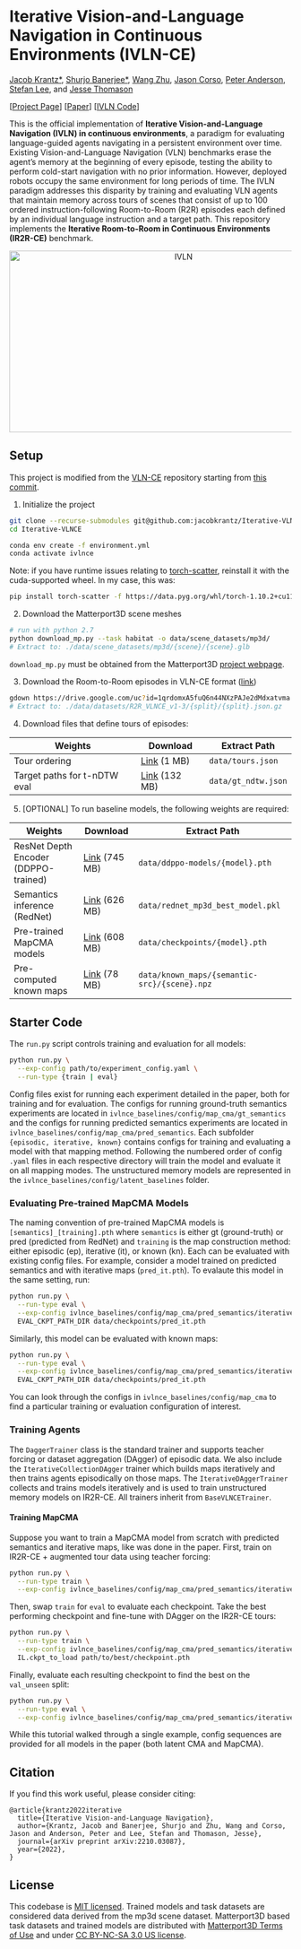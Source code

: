# Iterative Vision-and-Language Navigation in Continuous Environments (IVLN-CE)

[Jacob Krantz*](https://jacobkrantz.github.io), [Shurjo Banerjee*](https://shurjobanerjee.github.io), [Wang Zhu](https://billzhu.me), [Jason Corso](https://web.eecs.umich.edu/~jjcorso), [Peter Anderson](https://panderson.me), [Stefan Lee](http://web.engr.oregonstate.edu/~leestef), and [Jesse Thomason](https://jessethomason.com)

[[Project Page](https://jacobkrantz.github.io/ivln)] [[Paper](http://arxiv.org/abs/2210.03087)] [[IVLN Code](https://github.com/Bill1235813/IVLN)]

This is the official implementation of **Iterative Vision-and-Language Navigation (IVLN) in continuous environments**, a paradigm for evaluating language-guided agents navigating in a persistent environment over time. Existing Vision-and-Language Navigation (VLN) benchmarks erase the agent’s memory at the beginning of every episode, testing the ability to perform cold-start navigation with no prior information. However, deployed robots occupy the same environment for long periods of time. The IVLN paradigm addresses this disparity by training and evaluating VLN agents that maintain memory across tours of scenes that consist of up to 100 ordered instruction-following Room-to-Room (R2R) episodes each defined by an individual language instruction and a target path. This repository implements the **Iterative Room-to-Room in Continuous Environments (IR2R-CE)** benchmark.

<p align="center">
  <img width="606" height="324" src="./data/res/ivln.png" alt="IVLN">
</p>

## Setup

This project is modified from the [VLN-CE](https://github.com/jacobkrantz/VLN-CE) repository starting from [this commit](https://github.com/jacobkrantz/VLN-CE/tree/4ef91c0501862026e91a6d7177e515cb043575a4).

1. Initialize the project

```bash
git clone --recurse-submodules git@github.com:jacobkrantz/Iterative-VLNCE.git
cd Iterative-VLNCE

conda env create -f environment.yml
conda activate ivlnce
```

Note: if you have runtime issues relating to [torch-scatter](https://github.com/rusty1s/pytorch_scatter), reinstall it with the cuda-supported wheel. In my case, this was:

```bash
pip install torch-scatter -f https://data.pyg.org/whl/torch-1.10.2+cu113.html
```

2. Download the Matterport3D scene meshes

```bash
# run with python 2.7
python download_mp.py --task habitat -o data/scene_datasets/mp3d/
# Extract to: ./data/scene_datasets/mp3d/{scene}/{scene}.glb
```

`download_mp.py` must be obtained from the Matterport3D [project webpage](https://niessner.github.io/Matterport/).

3. Download the Room-to-Room episodes in VLN-CE format ([link](https://drive.google.com/file/d/1qrdomxA5fuQ6n44NXzPAJe2dMdxatvma/view))

```bash
gdown https://drive.google.com/uc?id=1qrdomxA5fuQ6n44NXzPAJe2dMdxatvma
# Extract to: ./data/datasets/R2R_VLNCE_v1-3/{split}/{split}.json.gz
```

4. Download files that define tours of episodes:

| Weights | Download | Extract Path |
|-|-|-|
| Tour ordering | [Link](https://drive.google.com/file/d/1pgXA_7vfwe_7uxtwjm9b-PFYDqeK9fzL/view?usp=sharing) (1 MB) | `data/tours.json` |
| Target paths for t-nDTW eval | [Link](https://drive.google.com/file/d/15Tm3Y29crWHAS5URyeaVlOGIlgayJbng/view?usp=sharing) (132 MB) | `data/gt_ndtw.json` |

5. [OPTIONAL] To run baseline models, the following weights are required:

| Weights | Download | Extract Path |
|-|-|-|
|ResNet Depth Encoder (DDPPO-trained) | [Link](https://github.com/facebookresearch/habitat-lab/tree/main/habitat_baselines/rl/ddppo) (745 MB) | `data/ddppo-models/{model}.pth` |
| Semantics inference (RedNet) | [Link](https://drive.google.com/file/d/1ELPDNFlI1m1csj9SpJNS-vTpyFd1LAci/view?usp=sharing) (626 MB) | `data/rednet_mp3d_best_model.pkl` |
| Pre-trained MapCMA models | [Link](https://drive.google.com/drive/folders/1JDBpgWrzhFJ_k6PEQ3Ktf3ndfwVa91SD?usp=sharing) (608 MB) | `data/checkpoints/{model}.pth` |
| Pre-computed known maps |[Link](https://drive.google.com/file/d/1S737jcZKr7IO0tWPRt4n98jM04V50wtB/view?usp=sharing) (78 MB)| `data/known_maps/{semantic-src}/{scene}.npz`|

## Starter Code

The `run.py` script controls training and evaluation for all models:

```bash
python run.py \
  --exp-config path/to/experiment_config.yaml \
  --run-type {train | eval}
```

Config files exist for running each experiment detailed in the paper, both for training and for evaluation. The configs for running ground-truth semantics experiments are located in `ivlnce_baselines/config/map_cma/gt_semantics` and the configs for running predicted semantics experiments are located in `ivlnce_baselines/config/map_cma/pred_semantics`. Each subfolder `{episodic, iterative, known}` contains configs for training and evaluating a model with that mapping method. Following the numbered order of config `.yaml` files in each respective directory will train the model and evaluate it on all mapping modes. The unstructured memory models are represented in the `ivlnce_baselines/config/latent_baselines` folder.

### Evaluating Pre-trained MapCMA Models

The naming convention of pre-trained MapCMA models is `[semantics]_[training].pth` where `semantics` is either gt (ground-truth) or pred (predicted from RedNet) and `training` is the map construction method: either episodic (ep), iterative (it), or known (kn). Each can be evaluated with existing config files. For example, consider a model trained on predicted semantics and with iterative maps (`pred_it.pth`). To evalaute this model in the same setting, run:

```bash
python run.py \
  --run-type eval \
  --exp-config ivlnce_baselines/config/map_cma/pred_semantics/iterative_maps/2_eval_iterative.yaml \
  EVAL_CKPT_PATH_DIR data/checkpoints/pred_it.pth
```

Similarly, this model can be evaluated with known maps:

```bash
python run.py \
  --run-type eval \
  --exp-config ivlnce_baselines/config/map_cma/pred_semantics/iterative_maps/2_eval_iterative.yaml \
  EVAL_CKPT_PATH_DIR data/checkpoints/pred_it.pth
```

You can look through the configs in `ivlnce_baselines/config/map_cma` to find a particular training or evaluation configuration of interest.

### Training Agents
The `DaggerTrainer` class is the standard trainer and supports teacher forcing or dataset aggregation (DAgger) of episodic data. We also include the `IterativeCollectionDAgger` trainer which builds maps iteratively and then trains agents episodically on those maps. The `IterativeDAggerTrainer` collects and trains models iteratively and is used to train unstructured memory models on IR2R-CE. All trainers inherit from `BaseVLNCETrainer`.

#### Training MapCMA

Suppose you want to train a MapCMA model from scratch with predicted semantics and iterative maps, like was done in the paper. First, train on IR2R-CE + augmented tour data using teacher forcing:

```bash
python run.py \
  --run-type train \
  --exp-config ivlnce_baselines/config/map_cma/pred_semantics/iterative_maps/0_train_tf.yaml
```

Then, swap `train` for `eval` to evaluate each checkpoint. Take the best performing checkpoint and fine-tune with DAgger on the IR2R-CE tours:

```bash
python run.py \
  --run-type train \
  --exp-config ivlnce_baselines/config/map_cma/pred_semantics/iterative_maps/1_ftune_dagger.yaml \
  IL.ckpt_to_load path/to/best/checkpoint.pth
```

Finally, evaluate each resulting checkpoint to find the best on the `val_unseen` split:

```bash
python run.py \
  --run-type eval \
  --exp-config ivlnce_baselines/config/map_cma/pred_semantics/iterative_maps/2_eval_iterative.yaml
```

While this tutorial walked through a single example, config sequences are provided for all models in the paper (both latent CMA and MapCMA).

## Citation

If you find this work useful, please consider citing:

```
@article{krantz2022iterative
  title={Iterative Vision-and-Language Navigation},
  author={Krantz, Jacob and Banerjee, Shurjo and Zhu, Wang and Corso, Jason and Anderson, Peter and Lee, Stefan and Thomason, Jesse},
  journal={arXiv preprint arXiv:2210.03087},
  year={2022},
}
```

## License

This codebase is [MIT licensed](LICENSE). Trained models and task datasets are considered data derived from the mp3d scene dataset. Matterport3D based task datasets and trained models are distributed with [Matterport3D Terms of Use](http://kaldir.vc.in.tum.de/matterport/MP_TOS.pdf) and under [CC BY-NC-SA 3.0 US license](https://creativecommons.org/licenses/by-nc-sa/3.0/us/).

